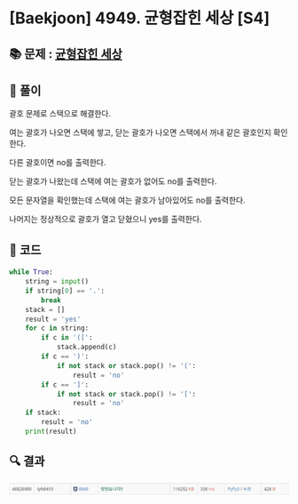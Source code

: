 # [Baekjoon] 4949. 균형잡힌 세상 [S4]

## 📚 문제 : [균형잡힌 세상](https://www.acmicpc.net/problem/4949)

## 📖 풀이

괄호 문제로 스택으로 해결한다.

여는 괄호가 나오면 스택에 쌓고, 닫는 괄호가 나오면 스택에서 꺼내 같은 괄호인지 확인한다.

다른 괄호이면 no를 출력한다.

닫는 괄호가 나왔는데 스택에 여는 괄호가 없어도 no를 출력한다.

모든 문자열을 확인했는데 스택에 여는 괄호가 남아있어도 no를 출력한다.

나머지는 정상적으로 괄호가 열고 닫혔으니 yes를 출력한다.

## 📒 코드

```python
while True:
    string = input()
    if string[0] == '.':
        break
    stack = []
    result = 'yes'
    for c in string:
        if c in '([':
            stack.append(c)
        if c == ')':
            if not stack or stack.pop() != '(':
                result = 'no'
        if c == ']':
            if not stack or stack.pop() != '[':
                result = 'no'
    if stack:
        result = 'no'
    print(result)
```

## 🔍 결과

![image-20220728222944272](README.assets/image-20220728222944272.png)